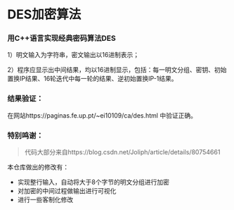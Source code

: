 # DES加密算法
### 用C++语言实现经典密码算法DES

1）明文输入为字符串，密文输出以16进制表示；

2）程序应显示出中间结果，均以16进制显示，包括：每一明文分组、密钥、初始置换IP结果、16轮迭代中每一轮的结果、逆初始置换IP-1结果。

### 结果验证：

在网站https://paginas.fe.up.pt/~ei10109/ca/des.html 中验证正确。

### 特别鸣谢：

> 代码大部分来自https://blog.csdn.net/Joliph/article/details/80754661 

本仓库做出的修改有：

- 实现整行输入，自动将大于8个字节的明文分组进行加密
- 对加密的中间过程做输出进行可视化
- 进行一些客制化修改


